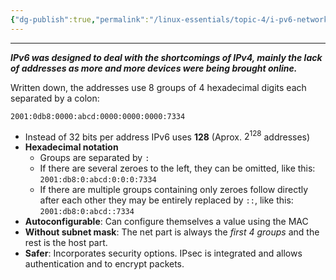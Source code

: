 ```yaml
---
{"dg-publish":true,"permalink":"/linux-essentials/topic-4/i-pv6-networking/"}
---
```


---
___IPv6 was designed to deal with the shortcomings of IPv4, mainly the lack of addresses as more and more devices were being brought online.___

Written down, the addresses use 8 groups of 4 hexadecimal digits each separated by a colon:

```
2001:0db8:0000:abcd:0000:0000:0000:7334
```

- Instead of 32 bits per address IPv6 uses **128** (Aprox. $2^{128}$ addresses)
- **Hexadecimal notation**
	- Groups are separated by `:`
	- If there are several zeroes to the left, they can be omitted, like this: `2001:db8:0:abcd:0:0:0:7334`
	- If there are multiple groups containing only zeroes follow directly after each other they may be entirely replaced by `::`, like this: `2001:db8:0:abcd::7334`
- **Autoconfigurable**: Can configure themselves  a value using the MAC
- **Without subnet mask**: The net part is always the _first 4 groups_ and the rest is the host part.
- **Safer**: Incorporates security options. IPsec is integrated and allows authentication and to encrypt packets.



